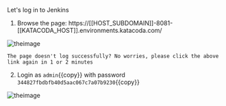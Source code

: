 Let's log in to Jenkins

1. Browse the page: https://[[HOST_SUBDOMAIN]]-8081-[[KATACODA_HOST]].environments.katacoda.com/

![theimage](https://github.com/quincycheng/katacoda-scenarios/raw/master/conjur-jenkins/media/01-jenkins.PNG)

```
The page doesn't log successfully? No worries, please click the above link again in 1 or 2 minutes
```

2. Login as `admin`{{copy}} with password `344827fbdbfb40d5aac067c7a07b9230`{{copy}}

![theimage](https://github.com/quincycheng/katacoda-scenarios/raw/master/conjur-jenkins/media/01-jenkins_signed_in.PNG)


